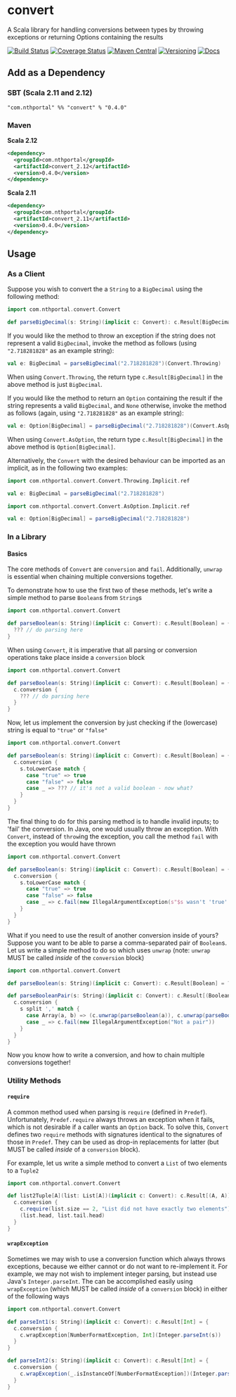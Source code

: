 # convert
A Scala library for handling conversions between types by throwing exceptions or returning Options containing the results

[![Build Status](https://travis-ci.org/NthPortal/convert.svg?branch=master)](https://travis-ci.org/NthPortal/convert)
[![Coverage Status](https://coveralls.io/repos/github/NthPortal/convert/badge.svg?branch=master)](https://coveralls.io/github/NthPortal/convert?branch=master)
[![Maven Central](https://img.shields.io/maven-central/v/com.nthportal/convert_2.12.svg)](https://mvnrepository.com/artifact/com.nthportal/convert_2.12)
[![Versioning](https://img.shields.io/badge/versioning-semver%202.0.0-blue.svg)](http://semver.org/spec/v2.0.0.html)
[![Docs](https://www.javadoc.io/badge/com.nthportal/convert_2.12.svg?color=blue&label=docs)](https://www.javadoc.io/doc/com.nthportal/convert_2.12)


## Add as a Dependency

### SBT (Scala 2.11 and 2.12)

```sbtshell
"com.nthportal" %% "convert" % "0.4.0"
```

### Maven

**Scala 2.12**

```xml
<dependency>
  <groupId>com.nthportal</groupId>
  <artifactId>convert_2.12</artifactId>
  <version>0.4.0</version>
</dependency>
```

**Scala 2.11**

```xml
<dependency>
  <groupId>com.nthportal</groupId>
  <artifactId>convert_2.11</artifactId>
  <version>0.4.0</version>
</dependency>
```

## Usage

### As a Client

Suppose you wish to convert the a `String` to a `BigDecimal` using the following
method:

```scala
import com.nthportal.convert.Convert

def parseBigDecimal(s: String)(implicit c: Convert): c.Result[BigDecimal] = ???
```

If you would like the method to throw an exception if the string does not
represent a valid `BigDecimal`, invoke the method as follows (using
`"2.718281828"` as an example string):

```scala
val e: BigDecimal = parseBigDecimal("2.718281828")(Convert.Throwing)
```

When using `Convert.Throwing`, the return type `c.Result[BigDecimal]` in the
above method is just `BigDecimal`.

If you would like the method to return an `Option` containing the result if
the string represents a valid `BigDecimal`, and `None` otherwise, invoke the
method as follows (again, using `"2.718281828"` as an example string):

```scala
val e: Option[BigDecimal] = parseBigDecimal("2.718281828")(Convert.AsOption)
```

When using `Convert.AsOption`, the return type `c.Result[BigDecimal]` in the
above method is `Option[BigDecimal]`.

Alternatively, the `Convert` with the desired behaviour can be imported as
an implicit, as in the following two examples:

```scala
import com.nthportal.convert.Convert.Throwing.Implicit.ref

val e: BigDecimal = parseBigDecimal("2.718281828")
```

```scala
import com.nthportal.convert.Convert.AsOption.Implicit.ref

val e: Option[BigDecimal] = parseBigDecimal("2.718281828")
```

### In a Library

#### Basics

The core methods of `Convert` are `conversion` and `fail`. Additionally, `unwrap`
is essential when chaining multiple conversions together.

To demonstrate how to use the first two of these methods, let's write a simple
method to parse `Boolean`s from `String`s

```scala
import com.nthportal.convert.Convert

def parseBoolean(s: String)(implicit c: Convert): c.Result[Boolean] = {
  ??? // do parsing here
}
```

When using `Convert`, it is imperative that all parsing or conversion operations
take place inside a `conversion` block

```scala
import com.nthportal.convert.Convert

def parseBoolean(s: String)(implicit c: Convert): c.Result[Boolean] = {
  c.conversion {
    ??? // do parsing here
  }
}
```

Now, let us implement the conversion by just checking if the (lowercase) string
is equal to `"true"` or `"false"`

```scala
import com.nthportal.convert.Convert

def parseBoolean(s: String)(implicit c: Convert): c.Result[Boolean] = {
  c.conversion {
    s.toLowerCase match {
      case "true" => true
      case "false" => false
      case _ => ??? // it's not a valid boolean - now what? 
    }
  }
}
```

The final thing to do for this parsing method is to handle invalid inputs; to
'fail' the conversion. In Java, one would usually throw an exception.
With `Convert`, instead of `throw`ing the exception, you call the method `fail`
with the exception you would have thrown

```scala
import com.nthportal.convert.Convert

def parseBoolean(s: String)(implicit c: Convert): c.Result[Boolean] = {
  c.conversion {
    s.toLowerCase match {
      case "true" => true
      case "false" => false
      case _ => c.fail(new IllegalArgumentException(s"$s wasn't 'true' or 'false'"))
    }
  }
}
```

What if you need to use the result of another conversion inside of yours?
Suppose you want to be able to parse a comma-separated pair of `Boolean`s.
Let us write a simple method to do so which uses `unwrap` (note: `unwrap` MUST
be called *inside* of the `conversion` block)

```scala
import com.nthportal.convert.Convert

def parseBoolean(s: String)(implicit c: Convert): c.Result[Boolean] = ??? // The same as defined above

def parseBooleanPair(s: String)(implicit c: Convert): c.Result[(Boolean, Boolean)] = {
  c.conversion {
    s split ',' match {
      case Array(a, b) => (c.unwrap(parseBoolean(a)), c.unwrap(parseBoolean(b)))
      case _ => c.fail(new IllegalArgumentException("Not a pair"))
    }
  }
}
```

Now you know how to write a conversion, and how to chain multiple conversions
together!

### Utility Methods

#### `require`

A common method used when parsing is `require` (defined in `Predef`).
Unfortunately, `Predef.require` always throws an exception when it fails, which
is not desirable if a caller wants an `Option` back. To solve this, `Convert`
defines two `require` methods with signatures identical to the signatures of
those in `Predef`. They can be used as drop-in replacements for latter (but
MUST be called *inside* of a `conversion` block).

For example, let us write a simple method to convert a `List` of two elements
to a `Tuple2`

```scala
import com.nthportal.convert.Convert

def list2Tuple[A](list: List[A])(implicit c: Convert): c.Result[(A, A)] = {
  c.conversion {
    c.require(list.size == 2, "List did not have exactly two elements")
    (list.head, list.tail.head)
  }
}
```

#### `wrapException`

Sometimes we may wish to use a conversion function which always throws exceptions,
because we either cannot or do not want to re-implement it. For example, we
may not wish to implement integer parsing, but instead use Java's
`Integer.parseInt`. The can be accomplished easily using `wrapException` (which
MUST be called *inside* of a `conversion` block) in either of the following ways

```scala
import com.nthportal.convert.Convert

def parseInt1(s: String)(implicit c: Convert): c.Result[Int] = {
  c.conversion {
    c.wrapException[NumberFormatException, Int](Integer.parseInt(s))
  }
}

def parseInt2(s: String)(implicit c: Convert): c.Result[Int] = {
  c.conversion {
    c.wrapException(_.isInstanceOf[NumberFormatException])(Integer.parseInt(s))
  }
}
```
